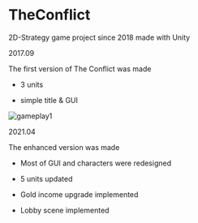 # TheConflict
2D-Strategy game project since 2018 made with Unity

2017.09

The first version of The Conflict was made

- 3 units

- simple title & GUI

![gameplay1](https://user-images.githubusercontent.com/47773655/233850142-78459f7f-e4e0-40da-abae-17ba049fc35a.png)

2021.04

The enhanced version was made

- Most of GUI and characters were redesigned

- 5 units updated

- Gold income upgrade implemented

- Lobby scene implemented
